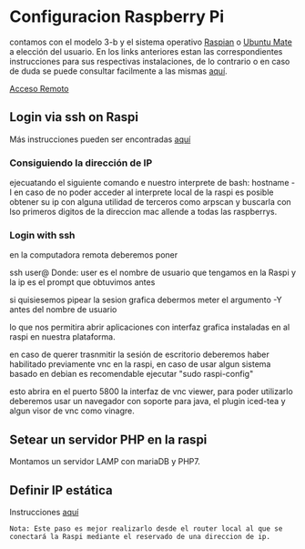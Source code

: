 # Configuracion Raspberry Pi
contamos con el modelo 3-b y el sistema operativo [Raspian](http://www.raspbian.org/) o [Ubuntu Mate](https://ubuntu-mate.org/raspberry-pi/) a elección del usuario.
En los links anteriores estan las correspondientes instrucciones para sus respectivas instalaciones, de lo contrario o en caso de duda se puede consultar facilmente a las mismas [aquí](https://www.raspberrypi.org/downloads/).

[Acceso Remoto](https://www.raspberrypi.org/documentation/remote-access/)

## Login via ssh on Raspi

Más instrucciones pueden ser encontradas [aquí](https://www.raspberrypi.org/help/)

### Consiguiendo la dirección de IP 

ejecuatando el siguiente comando e nuestro interprete de bash: hostname -I
en caso de no poder acceder al interprete local de la raspi es posible obtener su ip con alguna utilidad de terceros como 
arpscan y buscarla con lso primeros digitos de la direccion mac allende a todas las raspberrys.

### Login with ssh
en la computadora remota deberemos poner 

ssh user@<IP>   Donde: user es el nombre de usuario que tengamos en la Raspi y la ip es el prompt que obtuvimos antes

si quisiesemos pipear la sesion grafica debermos meter el argumento -Y antes del nombre de usuario

lo que nos permitira abrir aplicaciones con interfaz grafica instaladas en al raspi en nuestra plataforma.

en caso de querer trasnmitir la sesión de escritorio deberemos haber habilitado previamente vnc en la raspi, en caso de usar algun sistema basado en debian es recomendable ejecutar "sudo raspi-config"

esto abrira en el puerto 5800 la interfaz de vnc viewer, para poder utilizarlo deberemos usar un navegador con soporte para java, el plugin iced-tea y algun visor de vnc como vinagre.

## Setear un servidor PHP en la raspi 
Montamos un servidor LAMP con mariaDB y PHP7.

## Definir IP estática 
Instrucciones [aquí](https://www.modmypi.com/blog/how-to-give-your-raspberry-pi-a-static-ip-address-update)

`Nota: Este paso es mejor realizarlo desde el router local al que se conectará la Raspi mediante el reservado de una direccion de ip.`
